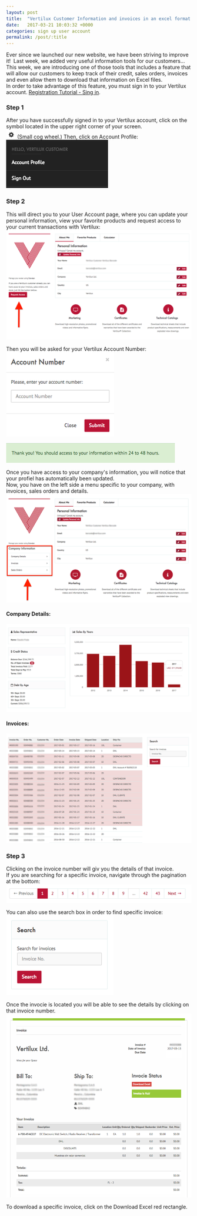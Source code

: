 ```yaml
---
layout: post
title:  "Vertilux Customer Information and invoices in an excel format."
date:   2017-03-21 10:03:32 +0000
categories: sign up user account
permalink: /post/:title
---
```

Ever since we launched our new website, we have been striving to improve it! 
Last week, we added very useful information tools for our customers...   
This week, we are introducing one of those tools that includes a feature that will allow our customers to keep track of their credit, sales orders, invoices and even allow them to download that information on Excel files.    
In order to take advantage of this feature, you must sign in to your Vertilux account.
[Registration Tutorial - Sing in](/post/how-to-sign-up).   

### Step 1
After you have successfully signed in to your Vertilux account, click on the
symbol located in the upper right corner of your screen.   
![Cog - Top Right](/assets/images/posts/cog.png) (Small cog wheel.)
Then, click on Account Profile:   
![Account Profile Link](/assets/images/posts/account_profile_link.png)   

### Step 2
This will direct you to your User Account page, where you can update your personal
information, view your favorite products and request access to your current transactions with Vertilux:   
![Company Access Request](/assets/images/posts/company_access_request.png)   

Then you will be asked for your Vertilux Account Number:
![Account Number](/assets/images/posts/account_number_form.png)   

![Submit Message](/assets/images/posts/submit_message.png)   

Once you have access to your company's information, you will notice that your profiel has automatically been updated.   
Now, you have on the left side a menu specific to your company, with invoices, sales orders and details.
![Submit Message](/assets/images/posts/profile_with_company.png)   

#### Company Details:
![Submit Message](/assets/images/posts/company_details.png)   

#### Invoices:
![Submit Message](/assets/images/posts/invoices.png)   

### Step 3
Clicking on the invoice number will giv you the details of that invoice.   
If you are searching for a specific invoice, navigate through the pagination at the bottom:   
![Invoice Pagination](/assets/images/posts/invoice_pagination.png)   

You can also use the search box in order to find specific invoice:   
![Invoice Search](/assets/images/posts/invoice_search.png)   

Once the invocie is located you will be able to see the details by clicking on that invoice number.      
![Invoice Details](/assets/images/posts/invoice_detail.png)   

To download a specific invoice, click on the Download Excel red rectangle.
